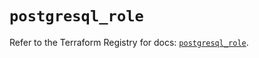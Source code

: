 # `postgresql_role`

Refer to the Terraform Registry for docs: [`postgresql_role`](https://registry.terraform.io/providers/cyrilgdn/postgresql/1.25.0/docs/resources/role).
